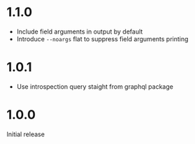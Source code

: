 # 1.1.0

- Include field arguments in output by default
- Introduce `--noargs` flat to suppress field arguments printing

# 1.0.1

- Use introspection query staight from graphql package

# 1.0.0

Initial release
